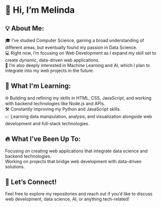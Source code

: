 # 👋 Hi, I’m Melinda

## 💡 About Me:
🎓 I’ve studied Computer Science, gaining a broad understanding of different areas, but eventually found my passion in Data Science.  
💻 Right now, I’m focusing on Web Development as I expand my skill set to create dynamic, data-driven web applications.  
🤖 I’m also deeply interested in Machine Learning and AI, which I plan to integrate into my web projects in the future.  
## 🌱 What I'm Learning:
🌐 Building and refining my skills in HTML, CSS, JavaScript, and working with backend technologies like Node.js and APIs.  
🛠️ Constantly improving my Python and JavaScript skills.  
📈 Learning data manipulation, analysis, and visualization alongside web development and full-stack technologies.  
## 🔥 What I’ve Been Up To:
Focusing on creating web applications that integrate data science and backend technologies.  
Working on projects that bridge web development with data-driven solutions.  
## 💬 Let’s Connect!
Feel free to explore my repositories and reach out if you’d like to discuss web development, data science, AI, or anything tech-related! 

<!---
Me-lind/Me-lind is a ✨ special ✨ repository because its `README.md` (this file) appears on your GitHub profile.
You can click the Preview link to take a look at your changes.
--->
